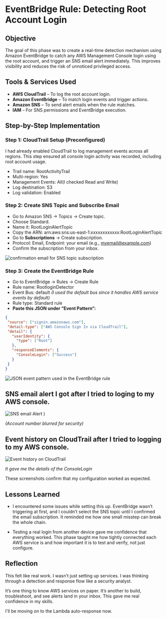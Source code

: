 # EventBridge Rule: Detecting Root Account Login

## Objective

The goal of this phase was to create a real-time detection mechanism using Amazon EventBridge to catch any AWS Management Console login using the root account, and trigger an SNS email alert immediately. This improves visibility and reduces the risk of unnoticed privileged access.

## Tools & Services Used

- **AWS CloudTrail** – To log the root account login.
- **Amazon EventBridge** – To match login events and trigger actions.
- **Amazon SNS** – To send alert emails when the rule matches.
- **IAM** – For SNS permissions and EventBridge execution.

## Step-by-Step Implementation

###  Step 1: CloudTrail Setup (Preconfigured)

I had already enabled CloudTrail to log management events across all regions. This step ensured all console login activity was recorded, including root account usage.

- Trail name: RootActivityTrail
- Multi-region: Yes
- Management Events: All(I checked Read and Write)
- Log destination: S3
- Log validation: Enabled

###  Step 2: Create SNS Topic and Subscribe Email

- Go to Amazon SNS → Topics → Create topic.
- Choose Standard.
- Name it: RootLoginAlertTopic
- Copy the ARN: arn:aws:sns:us-east-1:xxxxxxxxxxxx:RootLoginAlertTopic
- Go to **Subscriptions** → Create subscription.
- Protocol: Email, Endpoint: your email (e.g., myemail@example.com)
- Confirm the subscription from your inbox.
  
![confirmation email for SNS topic subscription](https://github.com/user-attachments/assets/e4533f01-6f86-493a-9a0b-c324973d6f5c)

### Step 3: Create the EventBridge Rule

- Go to EventBridge → Rules → Create Rule
- Rule name: RootloginDetector
- Event Bus: default
   _(I used the default bus since it handles AWS service events by default)_
- Rule type: Standard rule
- **Paste this JSON under “Event Pattern”:**

 ```json
{
  "source": ["signin.amazonaws.com"],
  "detail-type": ["AWS Console Sign In via CloudTrail"],
  "detail": {
    "userIdentity": {
      "type": ["Root"]
    },
    "responseElements": {
      "ConsoleLogin": ["Success"]
    }
  }
}
```



![JSON event pattern used in the EventBridge rule](https://github.com/user-attachments/assets/64e3701a-34ca-4ebc-a2ca-a7e6e3d0acc6)

## SNS email alert I got after I tried to loging to my AWS console. 

![SNS email Alert](https://github.com/user-attachments/assets/6f025bf2-7f8c-4bf9-93cf-2d506c7dce82)
)

_(Account number blurred for security)_

## Event history on CloudTrail after I tried to logging to my AWS console. 

![Event history on CloudTrail](https://github.com/user-attachments/assets/59cf3f4c-b4fc-4705-bc9d-bcc17679a6bb)

_It gave me the details of the ConsoleLogin_

These screenshots confirm that my configuration worked as expected.


## Lessons Learned

- I encountered some issues while setting this up. EventBridge wasn’t triggering at first, and I couldn’t select the SNS topic until I confirmed the email subscription. It reminded me how one small misstep can break the whole chain.

- Testing a real login from another device gave me confidence that everything worked. This phase taught me how tightly connected each AWS service is and how important it is to test and verify, not just configure.

## Reflection

 This felt like real work. I wasn’t just setting up services. I was thinking through a detection and response flow like a security analyst.

 It’s one thing to know AWS services on paper. It’s another to build, troubleshoot, and see alerts land in your inbox. This gave me real confidence in my skills.

 I'll be moving on to the Lambda auto-response now.
